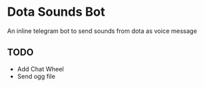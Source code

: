 # Dota Sounds Bot

An inline telegram bot to send sounds from dota as voice message

## TODO
-  Add Chat Wheel
-  Send ogg file
